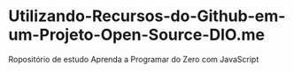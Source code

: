 # Utilizando-Recursos-do-Github-em-um-Projeto-Open-Source-DIO.me
Ropositório de estudo Aprenda a Programar do Zero com JavaScript
